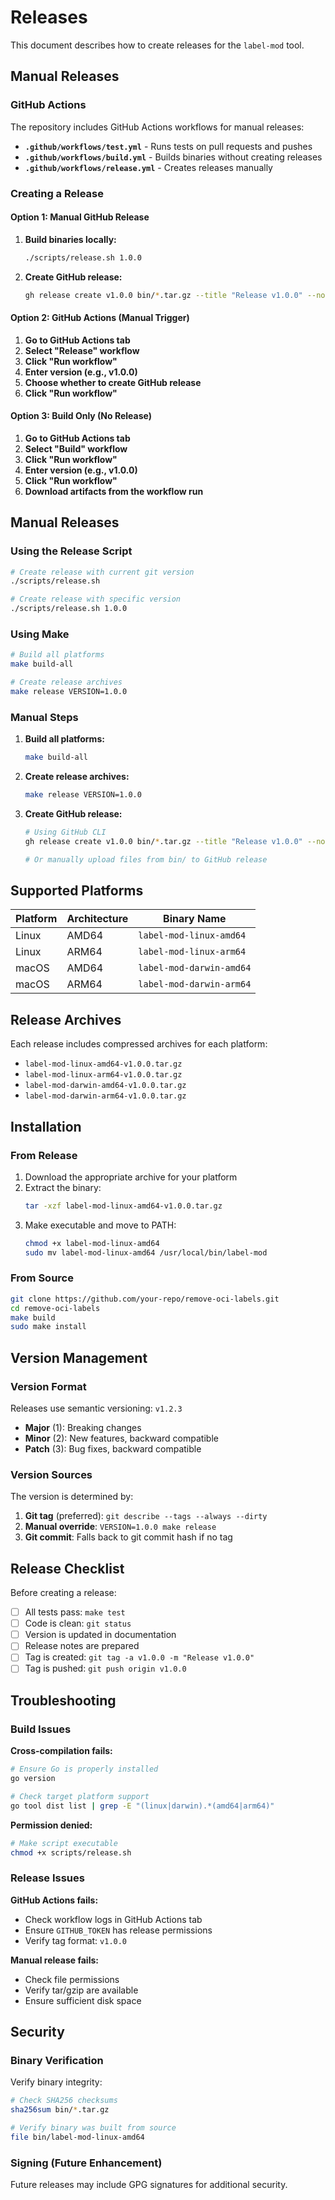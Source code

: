 # Releases

This document describes how to create releases for the `label-mod` tool.

## Manual Releases

### GitHub Actions

The repository includes GitHub Actions workflows for manual releases:

- **`.github/workflows/test.yml`** - Runs tests on pull requests and pushes
- **`.github/workflows/build.yml`** - Builds binaries without creating releases
- **`.github/workflows/release.yml`** - Creates releases manually

### Creating a Release

#### Option 1: Manual GitHub Release

1. **Build binaries locally:**
   ```bash
   ./scripts/release.sh 1.0.0
   ```

2. **Create GitHub release:**
   ```bash
   gh release create v1.0.0 bin/*.tar.gz --title "Release v1.0.0" --notes "Release notes"
   ```

#### Option 2: GitHub Actions (Manual Trigger)

1. **Go to GitHub Actions tab**
2. **Select "Release" workflow**
3. **Click "Run workflow"**
4. **Enter version (e.g., v1.0.0)**
5. **Choose whether to create GitHub release**
6. **Click "Run workflow"**

#### Option 3: Build Only (No Release)

1. **Go to GitHub Actions tab**
2. **Select "Build" workflow**
3. **Click "Run workflow"**
4. **Enter version (e.g., v1.0.0)**
5. **Click "Run workflow"**
6. **Download artifacts from the workflow run**

## Manual Releases

### Using the Release Script

```bash
# Create release with current git version
./scripts/release.sh

# Create release with specific version
./scripts/release.sh 1.0.0
```

### Using Make

```bash
# Build all platforms
make build-all

# Create release archives
make release VERSION=1.0.0
```

### Manual Steps

1. **Build all platforms:**
   ```bash
   make build-all
   ```

2. **Create release archives:**
   ```bash
   make release VERSION=1.0.0
   ```

3. **Create GitHub release:**
   ```bash
   # Using GitHub CLI
   gh release create v1.0.0 bin/*.tar.gz --title "Release v1.0.0" --notes "Release v1.0.0"
   
   # Or manually upload files from bin/ to GitHub release
   ```

## Supported Platforms

| Platform | Architecture | Binary Name |
|----------|-------------|-------------|
| Linux | AMD64 | `label-mod-linux-amd64` |
| Linux | ARM64 | `label-mod-linux-arm64` |
| macOS | AMD64 | `label-mod-darwin-amd64` |
| macOS | ARM64 | `label-mod-darwin-arm64` |

## Release Archives

Each release includes compressed archives for each platform:

- `label-mod-linux-amd64-v1.0.0.tar.gz`
- `label-mod-linux-arm64-v1.0.0.tar.gz`
- `label-mod-darwin-amd64-v1.0.0.tar.gz`
- `label-mod-darwin-arm64-v1.0.0.tar.gz`

## Installation

### From Release

1. Download the appropriate archive for your platform
2. Extract the binary:
   ```bash
   tar -xzf label-mod-linux-amd64-v1.0.0.tar.gz
   ```
3. Make executable and move to PATH:
   ```bash
   chmod +x label-mod-linux-amd64
   sudo mv label-mod-linux-amd64 /usr/local/bin/label-mod
   ```

### From Source

```bash
git clone https://github.com/your-repo/remove-oci-labels.git
cd remove-oci-labels
make build
sudo make install
```

## Version Management

### Version Format

Releases use semantic versioning: `v1.2.3`

- **Major** (1): Breaking changes
- **Minor** (2): New features, backward compatible
- **Patch** (3): Bug fixes, backward compatible

### Version Sources

The version is determined by:

1. **Git tag** (preferred): `git describe --tags --always --dirty`
2. **Manual override**: `VERSION=1.0.0 make release`
3. **Git commit**: Falls back to git commit hash if no tag

## Release Checklist

Before creating a release:

- [ ] All tests pass: `make test`
- [ ] Code is clean: `git status`
- [ ] Version is updated in documentation
- [ ] Release notes are prepared
- [ ] Tag is created: `git tag -a v1.0.0 -m "Release v1.0.0"`
- [ ] Tag is pushed: `git push origin v1.0.0`

## Troubleshooting

### Build Issues

**Cross-compilation fails:**
```bash
# Ensure Go is properly installed
go version

# Check target platform support
go tool dist list | grep -E "(linux|darwin).*(amd64|arm64)"
```

**Permission denied:**
```bash
# Make script executable
chmod +x scripts/release.sh
```

### Release Issues

**GitHub Actions fails:**
- Check workflow logs in GitHub Actions tab
- Ensure `GITHUB_TOKEN` has release permissions
- Verify tag format: `v1.0.0`

**Manual release fails:**
- Check file permissions
- Verify tar/gzip are available
- Ensure sufficient disk space

## Security

### Binary Verification

Verify binary integrity:

```bash
# Check SHA256 checksums
sha256sum bin/*.tar.gz

# Verify binary was built from source
file bin/label-mod-linux-amd64
```

### Signing (Future Enhancement)

Future releases may include GPG signatures for additional security. 